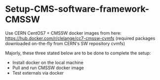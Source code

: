 # Setup-CMS-software-framework-CMSSW

Use CERN CentOS7 + CMSSW docker images from here:
https://hub.docker.com/r/clelange/cc7-cmssw-cvmfs (required packages downloaded 
on-the-fly from CERN's SW repository cvmfs)

Majorly, these three stated below are to be done to complete the setup:

- Install docker on the local machine
- Pull and run CMSSW docker image
- Test externals via docker
